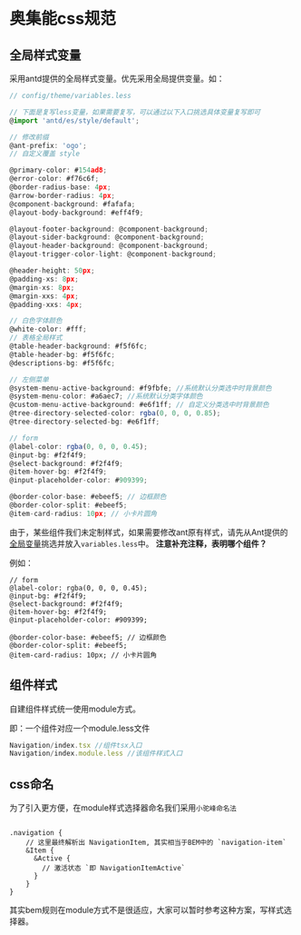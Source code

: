 # 奥集能css规范


## 全局样式变量


采用antd提供的全局样式变量。优先采用全局提供变量。如：

```ts
// config/theme/variables.less

// 下面是复写less变量，如果需要复写，可以通过以下入口挑选具体变量复写即可
@import 'antd/es/style/default';

// 修改前缀
@ant-prefix: 'ogo';
// 自定义覆盖 style

@primary-color: #154ad8;
@error-color: #f76c6f;
@border-radius-base: 4px;
@arrow-border-radius: 4px;
@component-background: #fafafa;
@layout-body-background: #eff4f9;

@layout-footer-background: @component-background;
@layout-sider-background: @component-background;
@layout-header-background: @component-background;
@layout-trigger-color-light: @component-background;

@header-height: 50px;
@padding-xs: 8px;
@margin-xs: 8px;
@margin-xxs: 4px;
@padding-xxs: 4px;

// 白色字体颜色
@white-color: #fff;
// 表格全局样式
@table-header-background: #f5f6fc;
@table-header-bg: #f5f6fc;
@descriptions-bg: #f5f6fc;

// 左侧菜单
@system-menu-active-background: #f9fbfe; //系统默认分类选中时背景颜色
@system-menu-color: #a6aec7; //系统默认分类字体颜色
@custom-menu-active-background: #e6f1ff; // 自定义分类选中时背景颜色
@tree-directory-selected-color: rgba(0, 0, 0, 0.85);
@tree-directory-selected-bg: #e6f1ff;

// form
@label-color: rgba(0, 0, 0, 0.45);
@input-bg: #f2f4f9;
@select-background: #f2f4f9;
@item-hover-bg: #f2f4f9;
@input-placeholder-color: #909399;

@border-color-base: #ebeef5; // 边框颜色
@border-color-split: #ebeef5;
@item-card-radius: 10px; // 小卡片圆角

```

由于，某些组件我们未定制样式，如果需要修改ant原有样式，请先从Ant提供的[全局变量](https://github.com/ant-design/ant-design/blob/4.x-stable/components/style/themes/default.less)挑选并放入`variables.less`中。
**注意补充注释，表明哪个组件？**


例如：
```less
// form
@label-color: rgba(0, 0, 0, 0.45);
@input-bg: #f2f4f9;
@select-background: #f2f4f9;
@item-hover-bg: #f2f4f9;
@input-placeholder-color: #909399;

@border-color-base: #ebeef5; // 边框颜色
@border-color-split: #ebeef5;
@item-card-radius: 10px; // 小卡片圆角
```

## 组件样式

自建组件样式统一使用module方式。

即：一个组件对应一个module.less文件

```ts
Navigation/index.tsx //组件tsx入口
Navigation/index.module.less //该组件样式入口
```

## css命名

为了引入更方便，在module样式选择器命名我们采用`小驼峰命名法`

```less

.navigation {
    // 这里最终解析出 NavigationItem, 其实相当于BEM中的 `navigation-item`
    &Item {
      &Active {
        // 激活状态 `即 NavigationItemActive`
      }   
    }
}
```

其实bem规则在module方式不是很适应，大家可以暂时参考这种方案，写样式选择器。

